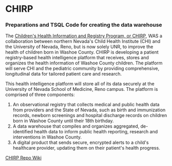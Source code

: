# CHIRP

### Preparations and TSQL Code for creating the data warehouse

The [Children's Health Information and Registry Program, or CHIRP](http://chirp.unr.edu), WAS a collaboration between northern Nevada's Child Health Institute (CHI) and the University of Nevada, Reno, but is now solely UNR, to improve the health of children born in Washoe County. CHIRP is developing a patient registry-based health intelligence platform that receives, stores and organizes the health information of Washoe County children. The platform will serve CHI and the pediatric community by providing comprehensive, longitudinal data for tailored patient care and research.

This health intelligence platform will store all of its data securely at the University of Nevada School of Medicine, Reno campus. The platform is comprised of three components:

1. An observational registry that collects medical and public health data from providers and the State of Nevada, such as birth and immunization records, newborn screenings and hospital discharge records on children born in Washoe County until their 18th birthday.
2. A data warehouse that compiles and organizes aggregated, de-identified health data to inform public health reporting, research and interventions in Washoe County.
3. A digital product that sends secure, encrypted alerts to a child's healthcare provider, updating them on their patient's health progress.

[CHIRP Repo Wiki](https://github.com/unreno/chirp/wiki)

